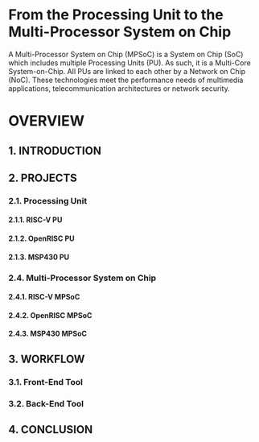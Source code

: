# From the Processing Unit to the Multi-Processor System on Chip

A Multi-Processor System on Chip (MPSoC) is a System on Chip (SoC) which includes multiple Processing Units (PU). As such, it is a Multi-Core System-on-Chip. All PUs are linked to each other by a Network on Chip (NoC). These technologies meet the performance needs of multimedia applications, telecommunication architectures or network security.

# OVERVIEW

## 1. INTRODUCTION

## 2. PROJECTS

### 2.1. Processing Unit

#### 2.1.1. RISC-V PU

#### 2.1.2. OpenRISC PU

#### 2.1.3. MSP430 PU

### 2.4. Multi-Processor System on Chip

#### 2.4.1. RISC-V MPSoC

#### 2.4.2. OpenRISC MPSoC

#### 2.4.3. MSP430 MPSoC

## 3. WORKFLOW

### 3.1. Front-End Tool

### 3.2. Back-End Tool

## 4. CONCLUSION
